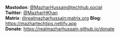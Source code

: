**Mastodon**: [@MazharHussain@techhub.social](https://techhub.social/@MazharHussain)  
**Twitter**: [@MazharHKhan](https://twitter.com/MazharHKhan)  
**Matrix**: [@realmazharhussain:matrix.org](https://matrix.to/#/@realmazharhussain:matrix.org)
**Blog**: <https://mazhartechtips.netlify.app>  
**Donate**: <https://realmazharhussain.github.io/donate>
